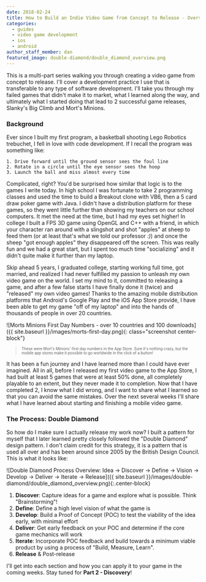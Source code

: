 ```yaml
---
date: 2018-02-24
title: How to Build an Indie Video Game from Concept to Release - Overview (1/7)
categories:
  - guides
  - video game development
  - ios
  - android
author_staff_member: dan
featured_image: double-diamond/double_diamond_overview.png
---
```


This is a multi-part series walking you through creating a video game from concept to release. I'll cover a development practice I use that is transferable to any type of software development. I'll take you through my failed games that didn't make it to market, what I learned along the way, and ultimately what I started doing that lead to 2 successful game releases, Slanky's Big Climb and Mort's Minions.

### Background
Ever since I built my first program, a basketball shooting Lego Robotics trebuchet, I fell in love with code development. If I recall the program was something like:
~~~~
1. Drive forward until the ground sensor sees the foul line
2. Rotate in a circle until the eye sensor sees the hoop
3. Launch the ball and miss almost every time
~~~~

Complicated, right? You'd be surprised how similar that logic is to the games I write today. In high school I was fortunate to take 2 programming classes and used the time to build a Breakout clone with VB6, then a 5 card draw poker game with Java. I didn't have a distribution platform for these games, so they went little further than showing my teachers on our school computers. It met the need at the time, but I had my eyes set higher! In college I built a FPS 3D game using OpenGL and C++ with a friend, in which your character ran around with a slingshot and shot "apples" at sheep to feed them (or at least that's what we told our professor _:)_) and once the sheep "got enough apples" they disappeared off the screen. This was really fun and we had a great start, but I spent too much time "socializing" and it didn't quite make it further than my laptop.

Skip ahead 5 years, I graduated college, starting working full time, got married, and realized I had never fulfilled my passion to unleash my own video game on the world. I set my mind to it, committed to releasing a game, and after a few false starts I have finally done it (twice) and "released" my own video games! Thanks to the amazing mobile distribution platforms that Android's Google Play and the iOS App Store provide, I have been able to get my game "off of my laptop" and into the hands of thousands of people in over 20 countries.

![Morts Minions First Day Numbers - over 10 countries and 100 downloads]({{ site.baseurl }}/images/morts-first-day.png){: class="screenshot center-block"}

> <sub><sup>These were Mort's Minions' first day numbers in the App Store. Sure it's nothing crazy, but the mobile app stores make it possible to go worldwide in the click of a button!</sup></sub>

It has been a fun journey and I have learned more than I could have ever imagined. All in all, before I released my first video game to the App Store, I had built at least 5 games that were at least 50% done, all completely playable to an extent, but they never made it to completion. Now that I have completed 2, I know what I did wrong, and I want to share what I learned so that you can avoid the same mistakes. Over the next several weeks I'll share what I have learned about starting and finishing a mobile video game.

### The Process: Double Diamond
So how do I make sure I actually release my work now? I built a pattern for myself that I later learned pretty closely followed the "Double Diamond" design pattern. I don't claim credit for this strategy, it is a pattern that is used all over and has been around since 2005 by the British Design Council. This is what it looks like:

![Double Diamond Process Overview: Idea -> Discover -> Define -> Vision -> Develop -> Deliver -> Iterate -> Release]({{ site.baseurl }}/images/double-diamond/double_diamond_overview.png){:.center-block}

1. **Discover**: Capture ideas for a game and explore what is possible. Think "Brainstorming"!
2. **Define**: Define a high level vision of what the game is
3. **Develop**: Build a Proof of Concept (POC) to test the viability of the idea early, with minimal effort
4. **Deliver**: Get early feedback on your POC and determine if the core game mechanics will work
5. **Iterate**: Incorporate POC feedback and build towards a minimum viable product by using a process of "Build, Measure, Learn".
6. **Release** & Post-release

I'll get into each section and how you can apply it to your game in the coming weeks. Stay tuned for **Part 2 - Discovery**!